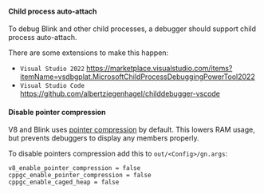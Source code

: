 #### Child process auto-attach
To debug Blink and other child processes, a debugger should support child process auto-attach.

There are some extensions to make this happen:

* `Visual Studio 2022` https://marketplace.visualstudio.com/items?itemName=vsdbgplat.MicrosoftChildProcessDebuggingPowerTool2022
* `Visual Studio Code` https://github.com/albertziegenhagel/childdebugger-vscode

#### Disable pointer compression

V8 and Blink uses [pointer compression](https://v8.dev/blog/pointer-compression) by default. This lowers RAM usage, but prevents debuggers to display any members properly.

To disable pointers compression add this to `out/<Config>/gn.args`:

```
v8_enable_pointer_compression = false
cppgc_enable_pointer_compression = false
cppgc_enable_caged_heap = false
```